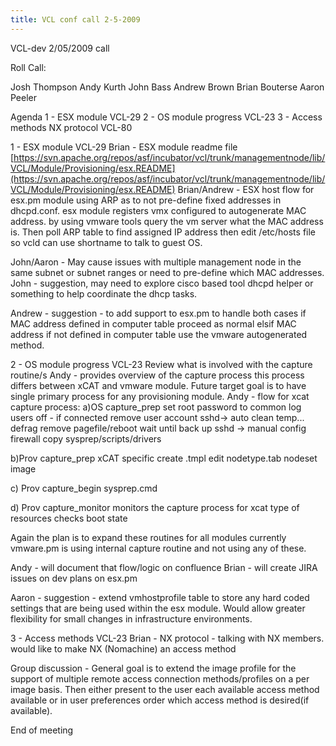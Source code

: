 ```yaml
---
title: VCL conf call 2-5-2009
---
```


VCL-dev 2/05/2009 call

Roll Call:

Josh Thompson
Andy Kurth
John Bass
Andrew Brown
Brian Bouterse
Aaron Peeler

Agenda
1 - ESX module VCL-29
2 - OS module progress VCL-23
3 - Access methods NX protocol VCL-80

1 - ESX module VCL-29
Brian - ESX module readme file
[https://svn.apache.org/repos/asf/incubator/vcl/trunk/managementnode/lib/VCL/Module/Provisioning/esx.README](https://svn.apache.org/repos/asf/incubator/vcl/trunk/managementnode/lib/VCL/Module/Provisioning/esx.README)
Brian/Andrew - ESX host flow for esx.pm module using ARP as to not
pre-define fixed
addresses in dhcpd.conf. esx module registers vmx configured to
autogenerate MAC address. by using vmware tools query the vm server what
the MAC address is. Then poll ARP table to find assigned IP address then
edit /etc/hosts file so vcld can use shortname to talk to guest OS.

John/Aaron - May cause issues with multiple management node in the same
subnet or subnet ranges or need to pre-define which MAC addresses.
John - suggestion, may need to explore cisco based tool dhcpd helper or
something to
help coordinate the dhcp tasks.

Andrew - suggestion - to add support to esx.pm to handle both cases
if MAC address defined in computer table proceed as normal
elsif MAC address if not defined in computer table use the vmware
autogenerated method.

2 - OS module progress VCL-23
Review what is involved with the capture routine/s
Andy - provides overview of the capture process
this process differs between xCAT and vmware module. Future target goal is
to have single primary process for any provisioning module.
Andy - flow for xcat capture process:
a)OS capture_prep
set root password to common
log users off - if connected
remove user account
sshd-> auto
clean temp...
defrag
remove pagefile/reboot
wait until back up
sshd \-> manual
config firewall
copy sysprep/scripts/drivers

b)Prov capture_prep xCAT specific
create .tmpl
edit nodetype.tab
nodeset <node> image

c) Prov capture_begin
sysprep.cmd

d) Prov capture_monitor
monitors the capture process for xcat type of resources
checks boot state

Again the plan is to expand these routines for all modules currently
vmware.pm is using
internal capture routine and not using any of these.

Andy - will document that flow/logic on confluence
Brian - will create JIRA issues on dev plans on esx.pm

Aaron - suggestion - extend vmhostprofile table to store any hard coded
settings that are being used within the esx module. Would allow greater
flexibility for small changes in infrastructure environments.

3 - Access methods VCL-23
Brian - NX protocol - talking with NX members.
would like to make NX (Nomachine) an access method

Group discussion - General goal is to extend the image profile for the
support of multiple
remote access connection methods/profiles on a per image basis. Then either
present to the user each available access method available or in user
preferences order which access method is desired(if available).

End of meeting
